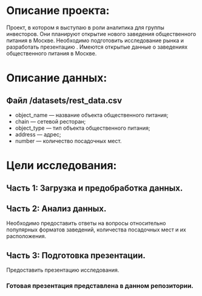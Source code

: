 
# Описание проекта: 

Проект, в котором я выступаю в роли аналитика для группы инвесторов. Они планируют открытие нового заведения общественного питания в Москве. Необходимо подготовить исследование рынка и разработать презентацию . Имеются открытые данные о заведениях общественного питания в Москве.

# Описание данных:

## Файл /datasets/rest_data.csv
  * object_name — название объекта общественного питания;
  * chain — сетевой ресторан;
  * object_type — тип объекта общественного питания;
  * address — адрес;
  * number — количество посадочных мест.  
  
# Цели исследования:

## Часть 1: Загрузка и предобработка данных.

## Часть 2: Анализ данных.

Необходимо предоставить ответы на вопросы относительно популярных форматов заведений, количества посадочных мест и их расположения.

## Часть 3: Подготовка презентации.

Предоставить презентацию исследования. 

### Готовая презентация представлена в данном репозитории.
